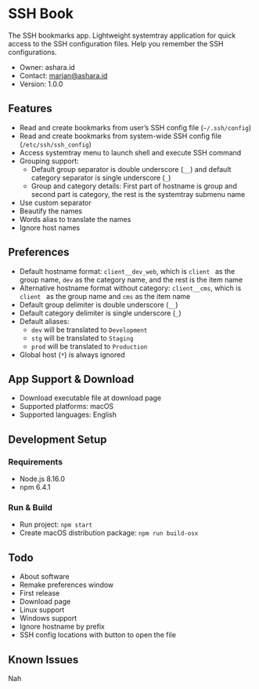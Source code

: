 # SSH Book
The SSH bookmarks app. Lightweight systemtray application for quick access to the SSH configuration files. Help you remember the SSH configurations.
* Owner: ashara.id
* Contact: marjan@ashara.id
* Version: 1.0.0

## Features
* Read and create bookmarks from user’s SSH config file (`~/.ssh/config`)
* Read and create bookmarks from system-wide SSH config file (`/etc/ssh/ssh_config`)
* Access systemtray menu to launch shell and execute SSH command
* Grouping support:
    * Default group separator is double underscore (`__`) and default category separator is single underscore (`_`)
    * Group and category details: First part of hostname is group and second part is category, the rest is the systemtray submenu name
* Use custom separator
* Beautify the names
* Words alias to translate the names
* Ignore host names

## Preferences
* Default hostname format: `client__dev_web`, which is `client ` as the group name, `dev` as the category name, and the rest is the item name
* Alternative hostname format without category: `client__cms`, which is `client ` as the group name and `cms` as the item name
* Default group delimiter is double underscore (`__`)
* Default category delimiter is single underscore (`_`)
* Default aliases:
    * `dev` will be translated to `Development`
    * `stg` will be translated to `Staging`
    * `prod` will be translated to `Production`
* Global host (`*`) is always ignored

## App Support & Download
* Download executable file at download page
* Supported platforms: macOS
* Supported languages: English

## Development Setup
### Requirements
* Node.js 8.16.0
* npm 6.4.1

### Run & Build
* Run project: `npm start`
* Create macOS distribution package: `npm run build-osx`

## Todo
* About software
* Remake preferences window
* First release
* Download page
* Linux support
* Windows support
* Ignore hostname by prefix
* SSH config locations with button to open the file

## Known Issues
Nah
